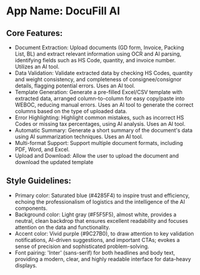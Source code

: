 # **App Name**: DocuFill AI

## Core Features:

- Document Extraction: Upload documents (GD form, Invoice, Packing List, BL) and extract relevant information using OCR and AI parsing, identifying fields such as HS Code, quantity, and invoice number. Utilizes an AI tool.
- Data Validation: Validate extracted data by checking HS Codes, quantity and weight consistency, and completeness of consignee/consignor details, flagging potential errors. Uses an AI tool.
- Template Generation: Generate a pre-filled Excel/CSV template with extracted data, arranged column-to-column for easy copy/paste into WEBOC, reducing manual errors.  Uses an AI tool to generate the correct columns based on the type of uploaded data.
- Error Highlighting: Highlight common mistakes, such as incorrect HS Codes or missing tax percentages, using AI analysis. Uses an AI tool.
- Automatic Summary: Generate a short summary of the document's data using AI summarization techniques. Uses an AI tool.
- Multi-format Support: Support multiple document formats, including PDF, Word, and Excel.
- Upload and Download: Allow the user to upload the document and download the updated template

## Style Guidelines:

- Primary color: Saturated blue (#4285F4) to inspire trust and efficiency, echoing the professionalism of logistics and the intelligence of the AI components.
- Background color: Light gray (#F5F5F5), almost white, provides a neutral, clean backdrop that ensures excellent readability and focuses attention on the data and functionality.
- Accent color: Vivid purple (#9C27B0), to draw attention to key validation notifications, AI-driven suggestions, and important CTAs; evokes a sense of precision and sophisticated problem-solving.
- Font pairing: 'Inter' (sans-serif) for both headlines and body text, providing a modern, clear, and highly readable interface for data-heavy displays.